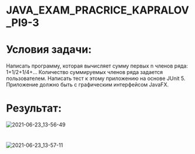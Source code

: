 # JAVA_EXAM_PRACRICE_KAPRALOV_PI9-3
# Условия задачи:

Написать программу, которая вычисляет сумму первых n членов ряда:
1+1/2+1/4+… Количество суммируемых членов ряда задается пользователем.
Написать тест к этому приложению на основе JUnit 5. Приложение должно
быть с графическим интерфейсом JavaFX.

# Результат:
![2021-06-23_13-56-49](https://user-images.githubusercontent.com/57488928/123087305-11ab7c00-d42d-11eb-9e40-8ba56a9ebf4b.png)
#
![2021-06-23_13-57-11](https://user-images.githubusercontent.com/57488928/123087358-1f610180-d42d-11eb-96cf-c1a0eab03fcd.png)


